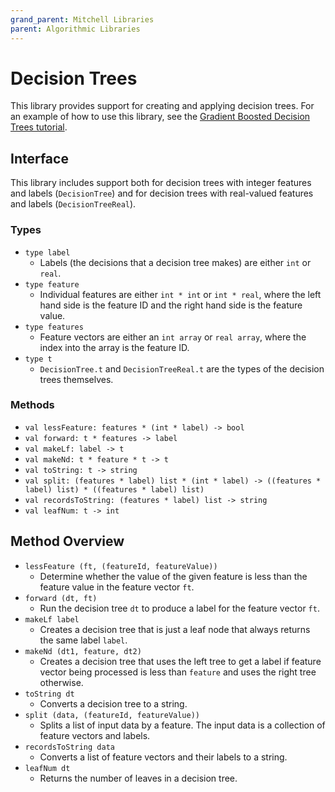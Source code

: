 ```yaml
---
grand_parent: Mitchell Libraries
parent: Algorithmic Libraries
---
```

# Decision Trees

This library provides support for creating and applying decision trees.
For an example of how to use this library, see the
[Gradient Boosted Decision Trees tutorial](../../tutorials/tutorial-gbdt.md).

## Interface

This library includes support both for decision trees with integer features and
labels (`DecisionTree`) and for decision trees with real-valued features and
labels (`DecisionTreeReal`).

### Types

- `type label`
  - Labels (the decisions that a decision tree makes) are either `int` or `real`.
- `type feature`
  - Individual features are either `int * int` or `int * real`, where the left
    hand side is the feature ID and the right hand side is the feature value.
- `type features`
  - Feature vectors are either an `int array` or `real array`, where the index into the
    array is the feature ID.
- `type t`
  - `DecisionTree.t` and `DecisionTreeReal.t` are the types of the decision
    trees themselves.

### Methods

- `val lessFeature: features * (int * label) -> bool`
- `val forward: t * features -> label`
- `val makeLf: label -> t`
- `val makeNd: t * feature * t -> t`
- `val toString: t -> string`
- `val split: (features * label) list * (int * label) -> ((features * label) list) * ((features * label) list)`
- `val recordsToString: (features * label) list -> string`
- `val leafNum: t -> int`

## Method Overview

- `lessFeature (ft, (featureId, featureValue))`
  - Determine whether the value of the given feature is less than the feature
    value in the feature vector `ft`.
- `forward (dt, ft)`
  - Run the decision tree `dt` to produce a label for the feature vector `ft`.
- `makeLf label`
  - Creates a decision tree that is just a leaf node that always returns the
    same label `label`.
- `makeNd (dt1, feature, dt2)`
  - Creates a decision tree that uses the left tree to get a label if feature
    vector being processed is less than `feature` and uses the right tree otherwise.
- `toString dt`
  - Converts a decision tree to a string.
- `split (data, (featureId, featureValue))`
  - Splits a list of input data by a feature. The input data is a
    collection of feature vectors and labels.
- `recordsToString data`
  - Converts a list of feature vectors and their labels to a string.
- `leafNum dt`
  - Returns the number of leaves in a decision tree.
